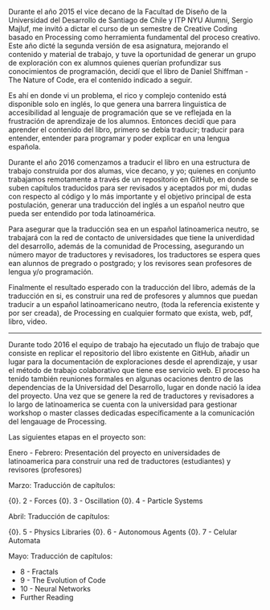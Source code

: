 Durante el año 2015 el vice decano de la Facultad de Diseño de la Universidad del Desarrollo de Santiago de Chile y ITP NYU Alumni, Sergio Majluf, me invitó a dictar el curso de un semestre de Creative Coding basado en Processing como herramienta fundamental del proceso creativo. Este año dicté la segunda versión de esa asignatura, mejorando el contenido y material de trabajo, y tuve la oportunidad de generar un grupo de exploración con ex alumnos quienes querían profundizar sus conocimientos de programación, decidí que el libro de Daniel Shiffman - The Nature of Code, era el contenido indicado a seguir.

Es ahí en donde vi un problema, el rico y complejo contenido está disponible solo en inglés, lo que genera una barrera linguistica de accesibilidad al lenguaje de programación que se ve reflejada en la frustración de aprendizaje de los alumnos. Entonces decidí que para aprender el contenido del libro, primero se debía traducir; traducir para entender, entender para programar y poder explicar en una lengua española.

Durante el año 2016 comenzamos a traducir el libro en una estructura de trabajo construida por dos alumas, vice decano, y yo; quienes en conjunto trabajamos remotamente a través de un repositorio en GitHub, en donde se suben capítulos traducidos para ser revisados y aceptados por mi, dudas con respecto al código y lo más importante y el objetivo principal de esta postulación, generar una traducción del inglés a un español neutro que pueda ser entendido por toda latinoamérica. 

Para asegurar que la traducción sea en un español latinoamerica neutro, se trabajará con la red de contacto de universidades que tiene la univerdidad del desarrollo, además de la comunidad de Processing, asegurando un número mayor de traductores y revisadores, los traductores se espera ques ean alunnos de pregrado o postgrado; y los revisores sean profesores de lengua y/o programación.

Finalmente el resultado esperado con la traducción del libro, además de la traducción en si, es construir una red de profesores y alumnos que puedan traducir a un español latinoamericano neutro, (toda la referencia existente y por ser creada), de Processing en cualquier formato que exista, web, pdf, libro, video.



------



Durante todo 2016 el equipo de trabajo ha ejecutado un flujo de trabajo que consiste en replicar el repositorio del libro existente en GitHub, añadir un lugar para la documentación de exploraciones desde el aprendizaje, y usar el método de trabajo colaborativo que tiene ese servicio web. El proceso ha tenido también reuniones formales en algunas ocaciones dentro de las dependencias de la Universidad del Desarrollo, lugar en donde nació la idea del proyecto. Una vez que se genere la red de traductores y revisadores a lo largo de latinoamerica se cuenta con la universidad para gestionar workshop o master classes dedicadas específicamente a la comunicación del lengauage de Processing.

Las siguientes etapas en el proyecto son:

Enero - Febrero: Presentación del proyecto en universidades de latinoamerica para construir una red de traductores (estudiantes) y revisores (profesores)

Marzo: Traducción de capítulos:

{0}.  2 - Forces
{0}. 3 - Oscillation
{0}. 4 - Particle Systems

Abril: Traducción de capítulos:

{0}. 5 - Physics Libraries
{0}. 6 - Autonomous Agents
{0}. 7 - Celular Automata

Mayo: Traducción de capítulos:

- 8 - Fractals
- 9 - The Evolution of Code
- 10 - Neural Networks
- Further Reading